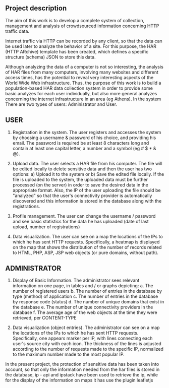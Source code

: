 Project description
---------------------------------

The aim of this work is to develop a complete system of collection, management and
analysis of crowdsourced information concerning HTTP traffic data.

Internet traffic via HTTP can be recorded by any client, so that the data can be used later to analyze the behavior of a site. For this purpose, the HAR (HTTP ARchive) template has been created, which defines a specific structure (schema) JSON to store this data.

Although analyzing the data of a computer is not so interesting, the analysis of HAR files from many computers, involving many websites and different access times, has the potential to reveal very interesting aspects of the World Wide Web infrastructure.
Thus, the purpose of this work is to build a population-based HAR data collection system in order to provide some basic analyzes for each user individually, but also more general analyzes concerning the internet infrastructure in an area (eg Athens). In the system
There are two types of users: Administrator and User.

USER
----
1) Registration in the system. The user registers and accesses the system by choosing a username & password of his choice, and providing his email. The password is required
be at least 8 characters long and contain at least one capital letter, a number and a symbol (eg # $ * & @).

2) Upload data. The user selects a HAR file from his computer. The file will be edited locally to delete sensitive data and then the user has two options: a) Upload it to the system or b) Save the edited file locally. If the file is uploaded to the system, the uploaded data must be further processed (on the server) in order to save the desired data in the appropriate format. Also, the IP of the user uploading the file should be "analyzed" so that the user's connectivity provider is automatically discovered and this information is stored in the database along with the registrations.

3) Profile management. The user can change the username / password and see basic statistics for the data he has uploaded (date of last upload, number of registrations)

4) Data visualization. The user can see on a map the locations of the IPs to which he has sent HTTP requests. Specifically, a heatmap is displayed on the map that shows
the distribution of the number of records related to HTML, PHP, ASP, JSP web objects (or pure domains, without path).

ADMINISTRATOR
----
1) Display of Basic Information. The administrator sees relevant information on one page,
in tables and / or graphs depicting:
  a. The number of registered users
  b. The number of entries in the database by type (method) of application
  c. The number of entries in the database by response code (status)
  d. The number of unique domains that exist in the database
  e. The number of unique connectivity providers in the database
  f. The average age of the web objects at the time they were retrieved, per CONTENT-TYPE

2) Data visualization (object entries). The administrator can see on a map the locations of the IPs to which he has sent HTTP requests. Specifically, one appears
marker per IP, with lines connecting each user's source city with each icon. The thickness of the lines is adjusted according to the number of requests made to the specific IP, normalized to the maximum number made to the most popular IP.


In the present project, the protection of sensitive data has been taken into account, so that only the information needed from the har files is stored in the database, ip - api and ipstack have been used to retrieve the ip, while for the display of the information on maps it has use the plugin leafletjs

